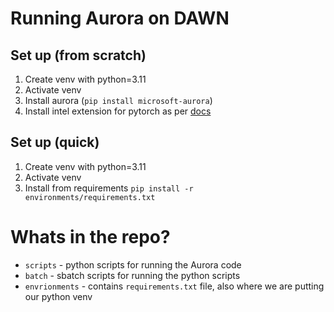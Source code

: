 # Running Aurora on DAWN

## Set up (from scratch)

1. Create venv with python=3.11
2. Activate venv
3. Install aurora (`pip install microsoft-aurora`)
4. Install intel extension for pytorch as per [docs](https://pytorch-extension.intel.com/installation)

## Set up (quick)

1. Create venv with python=3.11
2. Activate venv
3. Install from requirements `pip install -r environments/requirements.txt`

# Whats in the repo?

- `scripts` - python scripts for running the Aurora code
- `batch` - sbatch scripts for running the python scripts
- `envrionments` - contains `requirements.txt` file, also where we are putting our python venv
